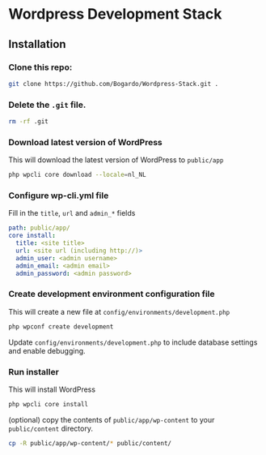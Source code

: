 Wordpress Development Stack
===========================

Installation
------------

### Clone this repo:
```bash
git clone https://github.com/Bogardo/Wordpress-Stack.git .
```

### Delete the `.git` file.
```bash
rm -rf .git
```

### Download latest version of WordPress
This will download the latest version of WordPress to `public/app`
```bash
php wpcli core download --locale=nl_NL
```

### Configure wp-cli.yml file 
Fill in the `title`, `url` and `admin_*` fields
```yaml
path: public/app/
core install:
  title: <site title>
  url: <site url (including http://)>
  admin_user: <admin username>
  admin_email: <admin email>
  admin_password: <admin password>

```

### Create development environment configuration file
This will create a new file at `config/environments/development.php`
```bash
php wpconf create development
```
Update `config/environments/development.php` to include database settings and enable debugging.

### Run installer
This will install WordPress
```bash
php wpcli core install
```

(optional) copy the contents of `public/app/wp-content` to your `public/content` directory.
```bash
cp -R public/app/wp-content/* public/content/
```